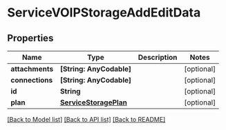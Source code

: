 # ServiceVOIPStorageAddEditData

## Properties
Name | Type | Description | Notes
------------ | ------------- | ------------- | -------------
**attachments** | **[String: AnyCodable]** |  | [optional] 
**connections** | **[String: AnyCodable]** |  | [optional] 
**id** | **String** |  | [optional] 
**plan** | [**ServiceStoragePlan**](ServiceStoragePlan.md) |  | [optional] 

[[Back to Model list]](../README.md#documentation-for-models) [[Back to API list]](../README.md#documentation-for-api-endpoints) [[Back to README]](../README.md)



